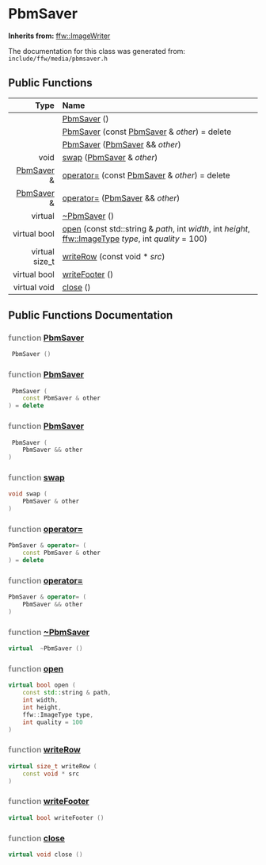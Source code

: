 PbmSaver
===================================


**Inherits from:** [ffw::ImageWriter](ffw_ImageWriter.html)

The documentation for this class was generated from: `include/ffw/media/pbmsaver.h`



## Public Functions

| Type | Name |
| -------: | :------- |
|   | [PbmSaver](#c33f8e92) ()  |
|   | [PbmSaver](#d2f448e3) (const [PbmSaver](ffw_PbmSaver.html) & _other_) = delete  |
|   | [PbmSaver](#7c3d8925) ([PbmSaver](ffw_PbmSaver.html) && _other_)  |
|  void | [swap](#7ab1892c) ([PbmSaver](ffw_PbmSaver.html) & _other_)  |
|  [PbmSaver](ffw_PbmSaver.html) & | [operator=](#0cda060d) (const [PbmSaver](ffw_PbmSaver.html) & _other_) = delete  |
|  [PbmSaver](ffw_PbmSaver.html) & | [operator=](#26e21813) ([PbmSaver](ffw_PbmSaver.html) && _other_)  |
|  virtual  | [~PbmSaver](#a5d31021) ()  |
|  virtual bool | [open](#b4f34799) (const std::string & _path_, int _width_, int _height_, [ffw::ImageType](ffw.html#fa711f90) _type_, int _quality_ = 100)  |
|  virtual size_t | [writeRow](#6e4d1fe7) (const void * _src_)  |
|  virtual bool | [writeFooter](#17da0c00) ()  |
|  virtual void | [close](#de921dfa) ()  |


## Public Functions Documentation

### <span style="opacity:0.5;">function</span> <a id="c33f8e92" href="#c33f8e92">PbmSaver</a>

```cpp
 PbmSaver () 
```



### <span style="opacity:0.5;">function</span> <a id="d2f448e3" href="#d2f448e3">PbmSaver</a>

```cpp
 PbmSaver (
    const PbmSaver & other
) = delete 
```



### <span style="opacity:0.5;">function</span> <a id="7c3d8925" href="#7c3d8925">PbmSaver</a>

```cpp
 PbmSaver (
    PbmSaver && other
) 
```



### <span style="opacity:0.5;">function</span> <a id="7ab1892c" href="#7ab1892c">swap</a>

```cpp
void swap (
    PbmSaver & other
) 
```



### <span style="opacity:0.5;">function</span> <a id="0cda060d" href="#0cda060d">operator=</a>

```cpp
PbmSaver & operator= (
    const PbmSaver & other
) = delete 
```



### <span style="opacity:0.5;">function</span> <a id="26e21813" href="#26e21813">operator=</a>

```cpp
PbmSaver & operator= (
    PbmSaver && other
) 
```



### <span style="opacity:0.5;">function</span> <a id="a5d31021" href="#a5d31021">~PbmSaver</a>

```cpp
virtual  ~PbmSaver () 
```



### <span style="opacity:0.5;">function</span> <a id="b4f34799" href="#b4f34799">open</a>

```cpp
virtual bool open (
    const std::string & path,
    int width,
    int height,
    ffw::ImageType type,
    int quality = 100
) 
```



### <span style="opacity:0.5;">function</span> <a id="6e4d1fe7" href="#6e4d1fe7">writeRow</a>

```cpp
virtual size_t writeRow (
    const void * src
) 
```



### <span style="opacity:0.5;">function</span> <a id="17da0c00" href="#17da0c00">writeFooter</a>

```cpp
virtual bool writeFooter () 
```



### <span style="opacity:0.5;">function</span> <a id="de921dfa" href="#de921dfa">close</a>

```cpp
virtual void close () 
```





